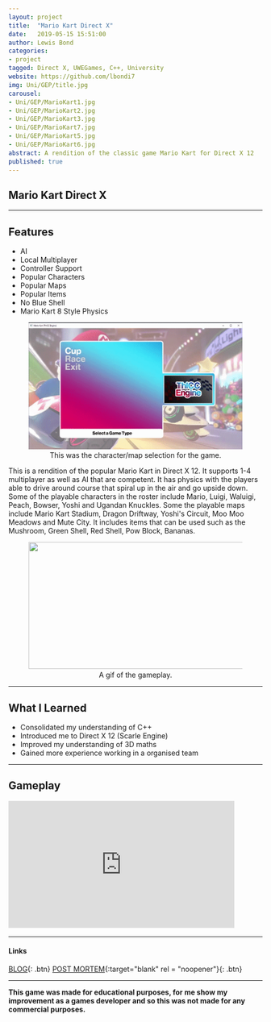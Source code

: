 ```yaml
---
layout: project
title:  "Mario Kart Direct X"
date:   2019-05-15 15:51:00
author: Lewis Bond
categories: 
- project
tagged: Direct X, UWEGames, C++, University
website: https://github.com/lbondi7
img: Uni/GEP/title.jpg
carousel:
- Uni/GEP/MarioKart1.jpg
- Uni/GEP/MarioKart2.jpg
- Uni/GEP/MarioKart3.jpg
- Uni/GEP/MarioKart7.jpg
- Uni/GEP/MarioKart5.jpg
- Uni/GEP/MarioKart6.jpg
abstract: A rendition of the classic game Mario Kart for Direct X 12
published: true
---
```


## Mario Kart Direct X

---

## Features

- AI
- Local Multiplayer
- Controller Support
- Popular Characters
- Popular Maps
- Popular Items
- No Blue Shell
- Mario Kart 8 Style Physics

<center>
<figure>
    <a href="/assets/img/project/Uni/GEP/MarioKartMenu.gif"><img src="/assets/img/project/Uni/GEP/MarioKartMenu.gif" width="448" height="252"></a>
    <figcaption>This was the character/map selection for the game.</figcaption>
</figure>
</center>

This is a rendition of the popular Mario Kart in Direct X 12. It supports 1-4 multiplayer as well as AI that are competent. It has physics with the players able to drive around course that spiral up in the air and go upside down. Some of the playable characters in the roster include Mario, Luigi, Waluigi, Peach, Bowser, Yoshi and Ugandan Knuckles. Some the playable maps include Mario Kart Stadium, Dragon Driftway, Yoshi's Circuit, Moo Moo Meadows and Mute City. It includes items that can be used such as the Mushroom, Green Shell, Red Shell, Pow Block, Bananas. 

<center>
<figure>
    <a href="/assets/img/project/Uni/GEP/MarioKartGameplay.gif"><img src="/assets/img/project/Uni/GEP/MarioKartGameplay.gif" width="448" height="252"></a>
    <figcaption>A gif of the gameplay.</figcaption>
</figure>
</center>

---

## What I Learned

 - Consolidated my understanding of C++
 - Introduced me to Direct X 12 (Scarle Engine)
 - Improved my understanding of 3D maths
 - Gained more experience working in a organised team 
 
---

## Gameplay

<iframe width="448" height="252" src="https://www.youtube.com/embed/aiuKkbVBwJk" frameborder="0" allow="accelerometer; autoplay; encrypted-media; gyroscope; picture-in-picture" allowfullscreen></iframe>

---

#### Links

[BLOG](https://lbondi7.github.io/game%20engine%20programming%20dev%20diary/mario%20kart%20dev%20diary/gep-mariokart-1){: .btn}
[POST MORTEM](https://lbondi7.github.io/game%20engine%20programming%20dev%20diary/post%20mortem/gep-mariokart-post-mortem){:target="blank" rel = "noopener"}{: .btn}

---

**This game was made for educational purposes, for me show my improvement as a games developer and so this was not made for any commercial purposes.** 
